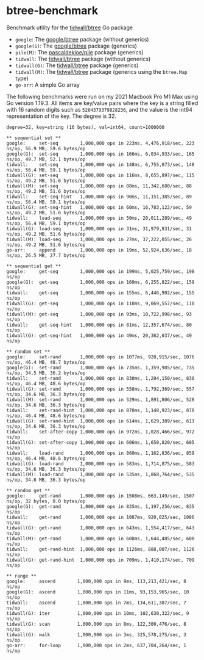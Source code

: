 # btree-benchmark

Benchmark utility for the [tidwall/btree](https://github.com/tidwall/btree) Go package

- `google`: The [google/btree](https://github.com/google/btree) package (without generics)
- `google(G)`: The [google/btree](https://github.com/google/btree) package (generics)
- `pile(M)`: The [pascaldekloe/pile](https://github.com/pascaldekloe/pile) package (generics)
- `tidwall`: The [tidwall/btree](https://github.com/tidwall/btree) package (without generics)
- `tidwall(G)`: The [tidwall/btree](https://github.com/tidwall/btree) package (generics)
- `tidwall(M)`: The [tidwall/btree](https://github.com/tidwall/btree) package (generics using the `btree.Map` type)
- `go-arr`: A simple Go array

The following benchmarks were run on my 2021 Macbook Pro M1 Max 
using Go version 1.19.3.
All items are key/value pairs where the key is a string filled with 16 random digits such as `5204379379828236`, and the value is the int64 representation of the key.
The degree is 32.  

```
degree=32, key=string (16 bytes), val=int64, count=1000000

** sequential set **
google:     set-seq        1,000,000 ops in 223ms, 4,476,918/sec, 223 ns/op, 56.9 MB, 59.6 bytes/op
google(G):  set-seq        1,000,000 ops in 166ms, 6,034,933/sec, 165 ns/op, 49.7 MB, 52.1 bytes/op
tidwall:    set-seq        1,000,000 ops in 148ms, 6,755,073/sec, 148 ns/op, 56.4 MB, 59.1 bytes/op
tidwall(G): set-seq        1,000,000 ops in 116ms, 8,655,897/sec, 115 ns/op, 49.2 MB, 51.6 bytes/op
tidwall(M): set-seq        1,000,000 ops in 88ms, 11,342,680/sec, 88 ns/op, 49.2 MB, 51.6 bytes/op
tidwall:    set-seq-hint   1,000,000 ops in 90ms, 11,151,385/sec, 89 ns/op, 56.4 MB, 59.1 bytes/op
tidwall(G): set-seq-hint   1,000,000 ops in 60ms, 16,783,122/sec, 59 ns/op, 49.2 MB, 51.6 bytes/op
tidwall:    load-seq       1,000,000 ops in 50ms, 20,011,289/sec, 49 ns/op, 56.4 MB, 59.1 bytes/op
tidwall(G): load-seq       1,000,000 ops in 31ms, 31,979,831/sec, 31 ns/op, 49.2 MB, 51.6 bytes/op
tidwall(M): load-seq       1,000,000 ops in 27ms, 37,222,055/sec, 26 ns/op, 49.2 MB, 51.6 bytes/op
go-arr:     append         1,000,000 ops in 19ms, 52,924,636/sec, 18 ns/op, 26.5 MB, 27.7 bytes/op

** sequential get **
google:     get-seq        1,000,000 ops in 199ms, 5,025,759/sec, 198 ns/op
google(G):  get-seq        1,000,000 ops in 160ms, 6,255,822/sec, 159 ns/op
tidwall:    get-seq        1,000,000 ops in 155ms, 6,446,902/sec, 155 ns/op
tidwall(G): get-seq        1,000,000 ops in 110ms, 9,069,557/sec, 110 ns/op
tidwall(M): get-seq        1,000,000 ops in 93ms, 10,722,998/sec, 93 ns/op
tidwall:    get-seq-hint   1,000,000 ops in 81ms, 12,357,674/sec, 80 ns/op
tidwall(G): get-seq-hint   1,000,000 ops in 49ms, 20,362,037/sec, 49 ns/op

** random set **
google:     set-rand       1,000,000 ops in 1077ms, 928,915/sec, 1076 ns/op, 46.4 MB, 48.7 bytes/op
google(G):  set-rand       1,000,000 ops in 735ms, 1,359,985/sec, 735 ns/op, 34.5 MB, 36.2 bytes/op
tidwall:    set-rand       1,000,000 ops in 830ms, 1,204,150/sec, 830 ns/op, 46.4 MB, 48.6 bytes/op
tidwall(G): set-rand       1,000,000 ops in 558ms, 1,792,369/sec, 557 ns/op, 34.6 MB, 36.3 bytes/op
tidwall(M): set-rand       1,000,000 ops in 529ms, 1,891,806/sec, 528 ns/op, 34.6 MB, 36.3 bytes/op
tidwall:    set-rand-hint  1,000,000 ops in 870ms, 1,148,923/sec, 870 ns/op, 46.4 MB, 48.6 bytes/op
tidwall(G): set-rand-hint  1,000,000 ops in 614ms, 1,629,389/sec, 613 ns/op, 34.6 MB, 36.3 bytes/op
tidwall:    set-after-copy 1,000,000 ops in 972ms, 1,028,466/sec, 972 ns/op
tidwall(G): set-after-copy 1,000,000 ops in 606ms, 1,650,820/sec, 605 ns/op
tidwall:    load-rand      1,000,000 ops in 860ms, 1,162,836/sec, 859 ns/op, 46.4 MB, 48.6 bytes/op
tidwall(G): load-rand      1,000,000 ops in 583ms, 1,714,875/sec, 583 ns/op, 34.6 MB, 36.3 bytes/op
tidwall(M): load-rand      1,000,000 ops in 535ms, 1,868,764/sec, 535 ns/op, 34.6 MB, 36.3 bytes/op

** random get **
google:     get-rand       1,000,000 ops in 1508ms, 663,149/sec, 1507 ns/op, 32 bytes, 0.0 bytes/op
google(G):  get-rand       1,000,000 ops in 835ms, 1,197,256/sec, 835 ns/op
tidwall:    get-rand       1,000,000 ops in 1087ms, 920,025/sec, 1086 ns/op
tidwall(G): get-rand       1,000,000 ops in 643ms, 1,554,417/sec, 643 ns/op
tidwall(M): get-rand       1,000,000 ops in 608ms, 1,644,485/sec, 608 ns/op
tidwall:    get-rand-hint  1,000,000 ops in 1126ms, 888,007/sec, 1126 ns/op
tidwall(G): get-rand-hint  1,000,000 ops in 709ms, 1,410,174/sec, 709 ns/op

** range **
google:     ascend        1,000,000 ops in 9ms, 113,213,421/sec, 8 ns/op
google(G):  ascend        1,000,000 ops in 11ms, 93,153,965/sec, 10 ns/op
tidwall:    ascend        1,000,000 ops in 7ms, 134,611,387/sec, 7 ns/op
tidwall(G): iter          1,000,000 ops in 10ms, 102,630,322/sec, 9 ns/op
tidwall(G): scan          1,000,000 ops in 8ms, 122,300,476/sec, 8 ns/op
tidwall(G): walk          1,000,000 ops in 3ms, 325,578,275/sec, 3 ns/op
go-arr:     for-loop      1,000,000 ops in 2ms, 637,704,264/sec, 1 ns/op
```
